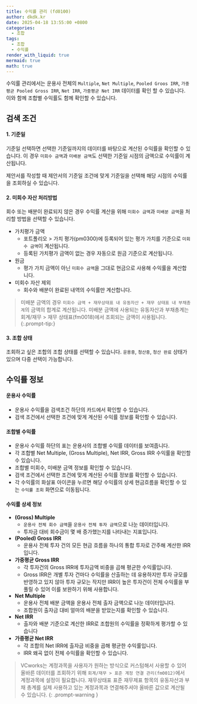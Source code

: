 ```yaml
---
title: 수익률 관리 (fd0100)
author: dkdk.kr
date: 2025-04-18 13:55:00 +0800
categories:
  - 조합
tags:
  - 조합
  - 수익률
render_with_liquid: true
mermaid: true
math: true
---
```

수익률 관리에서는 운용사 전체의 `Multiple`, `Net Multiple`, `Pooled Groos IRR`, `가중 평균 Pooled Gross IRR`, `Net IRR`, `가중평균 Net IRR` 데이터를 확인 할 수 있습니다. 이와 함께 조합별 수익률도 함께 확인할 수 있습니다.

## 검색 조건 

#### 1. 기준일
기준일 선택하면 선택한 기준일까지의 데이터를 바탕으로 계산된 수익률을 확인할 수 있습니다. 이 경우 `미회수 금액`과 `미배분 금액`도 선택한 기준일 시점의 금액으로 수익률이 계산됩니다. 

제안서를 작성할 때 제안서의 기준일 조건에 맞게 기준일을 선택해 해당 시점의 수익률을 조회하실 수 있습니다. 
#### 2. 미회수 자산 처리방법
회수 또는 배분이 완료되지 않은 경우 수익률 계산을 위해 `미회수 금액`과 `미배분 금액`을 처리할 방법을 선택할 수 있습니다. 

- 가치평가 금액
	- 포트폴리오 > 가치 평가(pm0300)에 등록되어 있는 평가 가치를 기준으로 `미회수 금액`이 계산됩니다. 
	- 등록된 가치평가 금액이 없는 경우 자동으로 원금 기준으로 계산됩니다. 
- 원금
	- 평가 가치 금액이 아닌 `미회수 금액`을 그대로 현금으로 사용해 수익률을 계산합니다. 
- 미회수 자산 제외
	- 회수와 배분이 완료된 내역의 수익률만 계산합니다.

> 미배분 금액의 경우 `미회수 금액 + 재무상태표 내 유동자산 + 재무 상태표 내 부채총계`의 금액의 합계로 계산됩니다. 
> 미배분 금액에 사용되는 유동자산과 부채총계는 회계/재무 > 재무 상태표(fm0018)에서 조회되는 금액이 사용됩니다.
{:.prompt-tip:}
#### 3. 조합 상태
조회하고 싶은 조합의 조합 상태를 선택할 수 있습니다. `운용중`, `청산중`, `청산 완료` 상태가 있으며 다중 선택이 가능합니다. 

## 수익률 정보

#### 운용사 수익률
- 운용사 수익률을 검색조건 하단의 카드에서 확인할 수 있습니다.
- 검색 조건에서 선택한 조건에 맞게 계산된 수익률 정보를 확인할 수 있습니다. 
#### 조합별 수익률 
- 운용사 수익률 하단의 표는 운용사의 조합별 수익률 데이터를 보여줍니다.
- 각 조합별 Net Multiple, (Gross Multiple), Net IRR, Gross IRR 수익률을 확인할 수 있습니다.
- 조합별 미회수, 미배분 금액 정보를 확인할 수 있습니다.
- 검색 조건에서 선택한 조건에 맞게 계산된 수익률 정보를 확인할 수 있습니다.
- 각 수익률의 화살표 아이콘을 누르면 해당 수익률의 상세 현금흐름을 확인할 수 있는 `수익률 조회` 화면으로 이동됩니다. 
#### 수익률 상세 정보
- **(Gross) Multiple**
	- `운용사 전체 회수 금액`을 `운용사 전체 투자 금액`으로 나눈 데이터입니다.
	- 투자금 대비 회수금이 몇 배 증가했는지를 나타내는 지표입니다.
- **(Pooled) Gross IRR**
	- 운용사 전체 투자 건의 모든 현금 흐름을 하나의 통합 투자로 간주해 계산한 IRR입니다.
- **가중평균 Gross IRR**
	- 각 투자건의 Gross IRR에 투자금액 비중을 곱해 평균한 수익률입니다.
	-  Gross IRR은 개별 투자 건마다 수익률을 산출하는 데 유용하지만 투자 규모를 반영하고 있지 않아 투자 규모는 작지만 IRR이 높은 투자건이 전체 수익률을 부풀릴 수 있어 이를 보완하기 위해 사용합니다.
- **Net Multiple**
	- 운용사 전체 배분 금액을 운용사 전체 출자 금액으로 나눈 데이터입니다.
	- 조합원이 출자금 대비 얼마의 배분을 받았는지를 확인할 수 있습니다.
- **Net IRR**
	- 출자와 배분 기준으로 계산한 IRR로 조합원의 수익률을 정확하게 평가할 수 있습니다
- **가중평균 Net IRR**
	- 각 조합의 Net IRR에 출자금 비중을 곱해 평균한 수익률입니다. 
	- IRR 왜곡 없이 전체 수익률을 확인할 수 있습니다. 

> VCworks는 계정과목을 사용자가 원하는 방식으로 커스텀해서 사용할 수 있어 올바른 데이터를 조회하기 위해 `회계/재무 > 표준 계정 연결 관리(fm0012)`에서 계정과목에 설정이 필요합니다.
> 재무상태표 표준 재무제표 항목의 유동자산과 부채 총계를 실제 사용하고 있는 계정과목과 연결해주셔야 올바른 값으로 계산될 수 있습니다. 
{: .prompt-warning }





